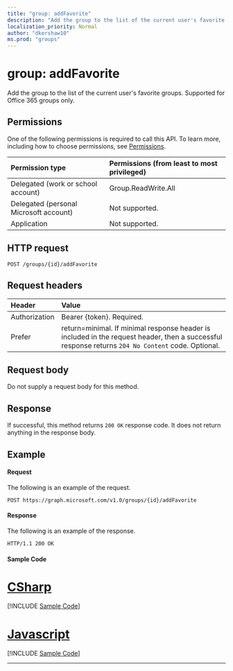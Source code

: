 ```yaml
---
title: "group: addFavorite"
description: "Add the group to the list of the current user's favorite groups. Supported for Office 365 groups only."
localization_priority: Normal
author: "dkershaw10"
ms.prod: "groups"
---
```


# group: addFavorite
Add the group to the list of the current user's favorite groups. Supported for Office 365 groups only.

## Permissions
One of the following permissions is required to call this API. To learn more, including how to choose permissions, see [Permissions](/graph/permissions-reference).

|Permission type      | Permissions (from least to most privileged)              |
|:--------------------|:---------------------------------------------------------|
|Delegated (work or school account) | Group.ReadWrite.All    |
|Delegated (personal Microsoft account) | Not supported.    |
|Application | Not supported. |

## HTTP request
<!-- { "blockType": "ignored" } -->
```http
POST /groups/{id}/addFavorite
```

## Request headers
| Header       | Value |
|:---------------|:--------|
| Authorization  | Bearer {token}. Required.  |
| Prefer | return=minimal. If minimal response header is included in the request header, then a successful response returns `204 No Content` code. Optional.  |

## Request body
Do not supply a request body for this method.

## Response
If successful, this method returns `200 OK` response code. It does not return anything in the response body.

## Example
#### Request
The following is an example of the request.
<!-- {
  "blockType": "request",
  "name": "group_addfavorite"
}-->
```http
POST https://graph.microsoft.com/v1.0/groups/{id}/addFavorite
```

#### Response
The following is an example of the response.
<!-- {
  "blockType": "response",
  "truncated": false
} -->
```http
HTTP/1.1 200 OK
```
#### Sample Code
# [CSharp](#tab/CSharp)
[!INCLUDE [Sample Code]( ../includes/group_addfavorite-C#-snippets.md)]

# [Javascript](#tab/Javascript)
[!INCLUDE [Sample Code]( ../includes/group_addfavorite-Javascript-snippets.md)]

---


<!-- uuid: 8fcb5dbc-d5aa-4681-8e31-b001d5168d79
2015-10-25 14:57:30 UTC -->
<!-- {
  "type": "#page.annotation",
  "description": "group: addFavorite",
  "keywords": "",
  "section": "documentation",
  "tocPath": ""
}-->
